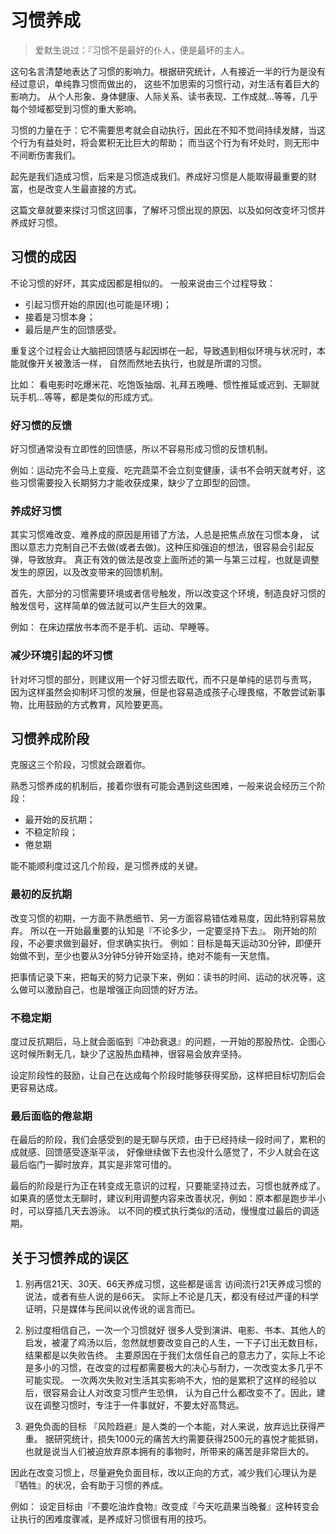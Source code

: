# 习惯养成
> 爱默生说过：『习惯不是最好的仆人，便是最坏的主人。

这句名言清楚地表达了习惯的影响力。根据研究统计，人有接近一半的行为是没有经过意识，单纯靠习惯而做出的，
这些不加思索的习惯行动，对生活有着巨大的影响力。
从个人形象、身体健康、人际关系、读书表现、工作成就…等等，几乎每个领域都受到习惯的重大影响。

习惯的力量在于：它不需要思考就会自动执行，因此在不知不觉间持续发酵，当这个行为有益处时，将会累积无比巨大的帮助；
而当这个行为有坏处时，则无形中不间断伤害我们。

起先是我们造成习惯，后来是习惯造成我们。养成好习惯是人能取得最重要的财富，也是改变人生最直接的方式。

这篇文章就要来探讨习惯这回事，了解坏习惯出现的原因、以及如何改变坏习惯并养成好习惯。

## 习惯的成因
不论习惯的好坏，其实成因都是相似的。
一般来说由三个过程导致：
- 引起习惯开始的原因(也可能是环境)；
- 接着是习惯本身；
- 最后是产生的回馈感受。

重复这个过程会让大脑把回馈感与起因绑在一起，导致遇到相似环境与状况时，本能就像开关被激活一样，
自然而然地去执行，也就是所谓的习惯。

比如：
看电影时吃爆米花、吃饱饭抽烟、礼拜五晚睡、惯性推延或迟到、无聊就玩手机…等等，都是类似的形成方式。

### 好习惯的反馈
好习惯通常没有立即性的回馈感，所以不容易形成习惯的反馈机制。

例如：运动完不会马上变瘦、吃完蔬菜不会立刻变健康，读书不会明天就考好，这些习惯需要投入长期努力才能收获成果，缺少了立即型的回馈。

### 养成好习惯
其实习惯难改变、难养成的原因是用错了方法，人总是把焦点放在习惯本身，
试图以意志力克制自己不去做(或者去做)。这种压抑强迫的想法，很容易会引起反弹，导致放弃。
真正有效的做法是改变上面所述的第一与第三过程，也就是调整发生的原因，以及改变带来的回馈机制。

首先，大部分的习惯需要环境或者信号触发，所以改变这个环境，制造良好习惯的触发信号，这样简单的做法就可以产生巨大的效果。

例如：
在床边摆放书本而不是手机、运动、早睡等。

### 减少环境引起的坏习惯

针对坏习惯的部分，则建议用一个好习惯去取代，而不只是单纯的惩罚与责骂，
因为这样虽然会抑制坏习惯的发展，但是也容易造成孩子心理畏缩，不敢尝试新事物，比用鼓励的方式教育，风险要更高。

## 习惯养成阶段
克服这三个阶段，习惯就会跟着你。

熟悉习惯养成的机制后，接着你很有可能会遇到这些困难，一般来说会经历三个阶段：
- 最开始的反抗期；
- 不稳定阶段；
- 倦怠期

能不能顺利度过这几个阶段，是习惯养成的关键。

### 最初的反抗期
改变习惯的初期，一方面不熟悉细节、另一方面容易错估难易度，因此特别容易放弃。
所以在一开始最重要的认知是『不论多少，一定要坚持下去』。
刚开始的阶段，不必要求做到最好，但求确实执行。
例如：目标是每天运动30分钟，即便开始做不到，至少也要从3分钟5分钟开始坚持，绝对不能有一天怠惰。

把事情记录下来，把每天的努力记录下来，例如：读书的时间、运动的状况等，这么做可以激励自己，也是增强正向回馈的好方法。

### 不稳定期
度过反抗期后，马上就会面临到『冲劲衰退』的问题，一开始的那股热忱、企图心这时候所剩无几，缺少了这股热血精神，很容易会放弃坚持。

设定阶段性的鼓励，让自己在达成每个阶段时能够获得奖励，这样把目标切割后会更容易达成。

### 最后面临的倦怠期
在最后的阶段，我们会感受到的是无聊与厌烦，由于已经持续一段时间了，累积的成就感、回馈感受逐渐平淡，
好像继续做下去也没什么感觉了，不少人就会在这最后临门一脚时放弃，其实是非常可惜的。

最后的阶段是行为正在转变成无意识的过程，只要能坚持过去，习惯也就养成了。
如果真的感觉太无聊时，建议利用调整内容来改善状况，例如：原本都是跑步半小时，可以穿插几天去游泳。
以不同的模式执行类似的活动，慢慢度过最后的调适期。

## 关于习惯养成的误区
1. 别再信21天、30天、66天养成习惯，这些都是谣言
访间流行21天养成习惯的说法，或者有些人说的是66天。
实际上不论是几天，都没有经过严谨的科学证明，只是媒体与民间以讹传讹的谣言而已。

2. 别过度相信自己，一次一个习惯就好
很多人受到演讲、电影、书本、其他人的启发，被灌了鸡汤以后，忽然就想要改变自己的人生，一下子订出无数目标，结果都是以失败告终。
主要原因在于我们太信任自己的意志力了，实际上不论是多小的习惯，在改变的过程都需要极大的决心与耐力，一次改变太多几乎不可能实现。
一次两次失败对生活其实影响不大，怕的是累积了这样的经验以后，很容易会让人对改变习惯产生恐惧，
认为自己什么都改变不了。因此，建议在调整习惯时，专注于一件事就好，不要太好高骛远。


3. 避免负面的目标
『风险趋避』是人类的一个本能，对人来说，放弃远比获得严重。
据研究统计，损失1000元的痛苦大约需要获得2500元的喜悦才能抵销，也就是说当人们被迫放弃原本拥有的事物时，所带来的痛苦是非常巨大的。

因此在改变习惯上，尽量避免负面目标，改以正向的方式，减少我们心理认为是『牺牲』的状况，会有助于习惯的养成。

例如：
设定目标由『不要吃油炸食物』改变成『今天吃蔬果当晚餐』这种转变会让执行的困难度骤减，是养成好习惯很有用的技巧。

